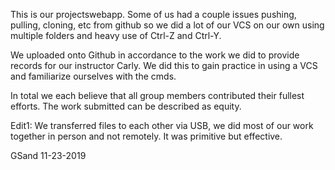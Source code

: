 This is our projectswebapp. Some of us had a couple issues pushing, pulling, cloning, etc from github
so we did a lot of our VCS on our own using multiple folders and heavy use of Ctrl-Z and Ctrl-Y. 

We uploaded onto Github in accordance to the work we did to provide records for our instructor Carly. We
did this to gain practice in using a VCS and familiarize ourselves with the cmds.

In total we each believe that all group members contributed their fullest efforts. The work submitted can be
described as equity.

Edit1: We transferred files to each other via USB, we did most of our work together in person and not
remotely. It was primitive but effective.

GSand 11-23-2019
